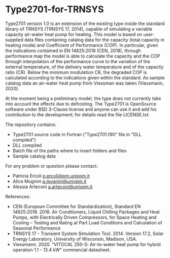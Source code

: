 # Type2701-for-TRNSYS
Type2701 version 1.0 is an extension of the existing type inside the standard library of TRNSYS (TRNSYS 17, 2014), capable of simulating a variable capacity 
air-water heat pump for heating.
This model is based on user-supplied data files containing catalog data for the capacity (total capacity in heating mode) and 
Coefficient of Performance (COP).
In particular, given the indications contained in EN 14825:2018 (CEN, 2018), through performance map the model is able to calculate 
the capacity and the COP through interpolation of the performance curve to the variation of the external temperature, 
of the delivery water temperature and of the capacity ratio (CR). Below the minimum modulation CR, the degraded COP is calculated 
according to the indications given within the standard.
As sample catalog data an air-water heat pump from Viessman was taken (Viessmann, 2020).

At the moment being a preliminary model, the type does not currently take into account the effects due to defrosting.
The Type2701 is OpenSource software under BSD 3-Clause license and anyone can use it and add his contribution to the development;
for details read the file LICENSE.txt.

The repository contains:
-	Type2701 source code in Fortran ("Type2701.f90" file in "DLL compiled")
-	DLL compiled
-	Batch file of the paths where to insert folders and files
-	Sample catalog data

For any problem or question please contact:
-	Patricia Ercoli p.ercoli@pm.univpm.it
-	Alice Mugnini a.mugnini@univpm.it
-	Alessia Arteconi a.arteconi@univpm.it

References:
- CEN (European Committee for Standardization), Standard EN 14825:2018. 2018. Air Conditioners, Liquid Chilling Packages and Heat Pumps, with Electrically Driven Compressors, for Space Heating and Cooling – Testing and Rating at Part Load Conditions and Calculation of Seasonal Performance
- TRNSYS 17 - Transient System Simulation Tool. 2014. Version 17.2, Solar Energy Laboratory, University of Wisconsin, Madison, USA.
- Viessmann. 2020. “VITOCAL 250-S: Air-to-water heat pump for hybrid operation 1.1 - 13.4 kW” commercial datasheet.
